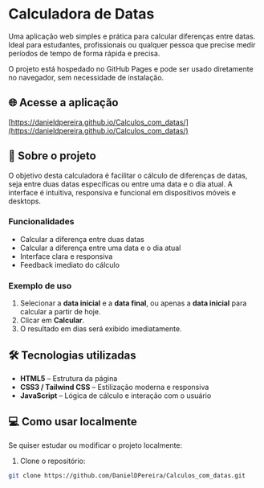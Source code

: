 # Calculadora de Datas

Uma aplicação web simples e prática para calcular diferenças entre datas. Ideal para estudantes, profissionais ou qualquer pessoa que precise medir períodos de tempo de forma rápida e precisa.

O projeto está hospedado no GitHub Pages e pode ser usado diretamente no navegador, sem necessidade de instalação.

## 🌐 Acesse a aplicação

[https://danieldpereira.github.io/Calculos_com_datas/](https://danieldpereira.github.io/Calculos_com_datas/)

## 📝 Sobre o projeto

O objetivo desta calculadora é facilitar o cálculo de diferenças de datas, seja entre duas datas específicas ou entre uma data e o dia atual. A interface é intuitiva, responsiva e funcional em dispositivos móveis e desktops.

### Funcionalidades

- Calcular a diferença entre duas datas  
- Calcular a diferença entre uma data e o dia atual  
- Interface clara e responsiva  
- Feedback imediato do cálculo  

### Exemplo de uso

1. Selecionar a **data inicial** e a **data final**, ou apenas a **data inicial** para calcular a partir de hoje.  
2. Clicar em **Calcular**.  
3. O resultado em dias será exibido imediatamente.

## 🛠 Tecnologias utilizadas

- **HTML5** – Estrutura da página  
- **CSS3 / Tailwind CSS** – Estilização moderna e responsiva  
- **JavaScript** – Lógica de cálculo e interação com o usuário  

## 💻 Como usar localmente

Se quiser estudar ou modificar o projeto localmente:

1. Clone o repositório:

```bash
git clone https://github.com/DanielDPereira/Calculos_com_datas.git
